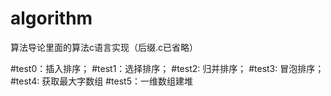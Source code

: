 # algorithm
算法导论里面的算法c语言实现（后缀.c已省略）

#test0：插入排序；
#test1：选择排序；
#test2: 归并排序；
#test3: 冒泡排序；
#test4: 获取最大字数组
#test5：一维数组建堆

